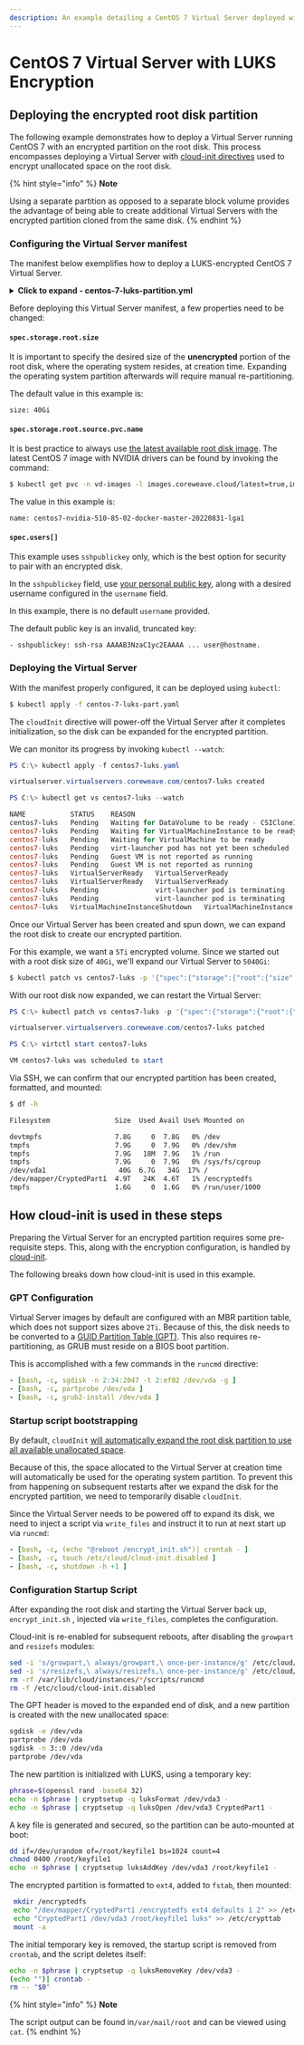 ```yaml
---
description: An example detailing a CentOS 7 Virtual Server deployed with LUKS encryption
---
```


# CentOS 7 Virtual Server with LUKS Encryption

## Deploying the encrypted root disk partition

The following example demonstrates how to deploy a Virtual Server running CentOS 7 with an encrypted partition on the root disk. This process encompasses deploying a Virtual Server with [cloud-init directives](centos-7-virtual-server-with-luks-encryption.md#how-cloud-init-is-used-in-these-steps) used to encrypt unallocated space on the root disk.

{% hint style="info" %}
**Note**

Using a separate partition as opposed to a separate block volume provides the advantage of being able to create additional Virtual Servers with the encrypted partition cloned from the same disk.
{% endhint %}

### Configuring the Virtual Server manifest

The manifest below exemplifies how to deploy a LUKS-encrypted CentOS 7 Virtual Server.

<details>

<summary><strong>Click to expand - centos-7-luks-partition.yml</strong></summary>

```yaml
apiVersion: virtualservers.coreweave.com/v1alpha1
kind: VirtualServer
metadata:
  name: centos7-luks
spec:
  region: LGA1
  os:
    type: linux
  resources:
    gpu:
      type: Quadro_RTX_4000
      count: 1
    cpu:
      count: 4
    memory: 16Gi
  storage:
    root:
      size: 40Gi
      storageClassName: block-nvme-lga1
      source:
        pvc:
          namespace: vd-images
          # Reference querying source image here:
          # https://docs.coreweave.com/virtual-servers/coreweave-system-images
          name: centos7-nvidia-510-85-02-docker-master-20220831-lga1
  users:
  - sshpublickey: ssh-rsa AAAAB3NzaC1yc2EAAAA ... user@hostname
    username:
  network:
    directAttachLoadBalancerIP: false
    public: true
    tcp:
      ports:
      - 22
  cloudInit: |
    runcmd:
      - [bash, -c, sgdisk -n 2:34:2047 -t 2:ef02 /dev/vda -g ]
      - [bash, -c, partprobe /dev/vda ]
      - [bash, -c, grub2-install /dev/vda ]
      - [bash, -c, (echo "@reboot /encrypt_init.sh")| crontab - ]
      - [bash, -c, touch /etc/cloud/cloud-init.disabled ]
      - [bash, -c, shutdown -h +1 ]
    write_files:
      - content: |
          #!/bin/bash
          PATH="/usr/local/sbin:/usr/local/bin:/usr/sbin:/usr/bin:/sbin:/bin"
          sed -i 's/growpart,\ always/growpart,\ once-per-instance/g' /etc/cloud/cloud.cfg
          sed -i 's/resizefs,\ always/resizefs,\ once-per-instance/g' /etc/cloud/cloud.cfg
          rm -rf /var/lib/cloud/instances/*/scripts/runcmd
          rm -f /etc/cloud/cloud-init.disabled
   
          sgdisk -e /dev/vda
          partprobe /dev/vda
          sgdisk -n 3::0 /dev/vda
          partprobe /dev/vda
   
          phrase=$(openssl rand -base64 32)
          echo -n $phrase | cryptsetup -q luksFormat /dev/vda3 -
          echo -n $phrase | cryptsetup -q luksOpen /dev/vda3 CryptedPart1 -
          dd if=/dev/urandom of=/root/keyfile1 bs=1024 count=4
          chmod 0400 /root/keyfile1
          echo -n $phrase | cryptsetup luksAddKey /dev/vda3 /root/keyfile1 -
          mkfs.ext4 /dev/mapper/CryptedPart1
          mkdir /encryptedfs
          echo "/dev/mapper/CryptedPart1 /encryptedfs ext4 defaults 1 2" >> /etc/fstab
          echo "CryptedPart1 /dev/vda3 /root/keyfile1 luks" >> /etc/crypttab
          mount -a
          echo -n $phrase | cryptsetup -q luksRemoveKey /dev/vda3 -
          (echo "")| crontab -
          rm -- "$0"
        owner: root:root
        path: /encrypt_init.sh
        permissions: '0755'
  initializeRunning: true
  
```

</details>

Before deploying this Virtual Server manifest, a few properties need to be changed:

#### `spec.storage.root.size`

It is important to specify the desired size of the **unencrypted** portion of the root disk, where the operating system resides, at creation time. Expanding the operating system partition afterwards will require manual re-partitioning.

The default value in this example is:

`size: 40Gi`

#### `spec.storage.root.source.pvc.name`

It is best practice to always use [the latest available root disk image](../coreweave-system-images/#listing-all-latest-images-available-for-use). The latest CentOS 7 image with NVIDIA drivers can be found by invoking the command:

```bash
$ kubectl get pvc -n vd-images -l images.coreweave.cloud/latest=true,images.coreweave.cloud/private=false,images.coreweave.cloud/name=CentOS_7,images.coreweave.cloud/region=lga1 -o=custom-columns="PVC:metadata.name,NAME:metadata.labels['images\.coreweave\.cloud\/name'],FEATURES:metadata.labels['images\.coreweave\.cloud\/features'],SIZE:status.capacity.storage,STORAGECLASS:.spec.storageClassName" --sort-by='.metadata.name'
```

The value in this example is:

`name: centos7-nvidia-510-85-02-docker-master-20220831-lga1`

#### `spec.users[]`

This example uses `sshpublickey` only, which is the best option for security to pair with an encrypted disk.

In the `sshpublickey` field, use [your personal public key](https://docs.github.com/en/authentication/connecting-to-github-with-ssh/generating-a-new-ssh-key-and-adding-it-to-the-ssh-agent), along with a desired username configured in the `username` field.

In this example, there is no default `username` provided.

The default public key is an invalid, truncated key:

&#x20;`- sshpublickey: ssh-rsa AAAAB3NzaC1yc2EAAAA ... user@hostname.`

### Deploying the Virtual Server

With the manifest properly configured, it can be deployed using `kubectl`:

```bash
$ kubectl apply -f centos-7-luks-part.yaml
```

The `cloudInit` directive will power-off the Virtual Server after it completes initialization, so the disk can be expanded for the encrypted partition.

We can monitor its progress by invoking `kubectl --watch`:

```powershell
PS C:\> kubectl apply -f centos7-luks.yaml

virtualserver.virtualservers.coreweave.com/centos7-luks created

PS C:\> kubectl get vs centos7-luks --watch

NAME           STATUS    REASON                                                    STARTED   INTERNAL IP   EXTERNAL IP
centos7-luks   Pending   Waiting for DataVolume to be ready - CSICloneInProgress   False                   216.153.61.34
centos7-luks   Pending   Waiting for VirtualMachineInstance to be ready            False                   216.153.61.34
centos7-luks   Pending   Waiting for VirtualMachine to be ready                    False                   216.153.61.34
centos7-luks   Pending   virt-launcher pod has not yet been scheduled              False                   216.153.61.34
centos7-luks   Pending   Guest VM is not reported as running                       False                   216.153.61.34
centos7-luks   Pending   Guest VM is not reported as running                       False     10.147.97.61   216.153.61.34
centos7-luks   VirtualServerReady   VirtualServerReady                                        True      10.147.97.61   216.153.61.34
centos7-luks   VirtualServerReady   VirtualServerReady                                        True      10.147.97.61   216.153.61.34
centos7-luks   Pending              virt-launcher pod is terminating                          False     10.147.97.61   216.153.61.34
centos7-luks   Pending              virt-launcher pod is terminating                          False     10.147.97.61   216.153.61.34
centos7-luks   VirtualMachineInstanceShutdown   VirtualMachineInstance stopped                            False     10.147.97.61   216.153.61.34
```

Once our Virtual Server has been created and spun down, we can expand the root disk to create our encrypted partition.

For this example, we want a `5Ti` encrypted volume. Since we started out with a root disk size of `40Gi`, we'll expand our Virtual Server to `5040Gi`:

```bash
$ kubectl patch vs centos7-luks -p '{"spec":{"storage":{"root":{"size": "5040Gi"}}}}' --type=merge
```

With our root disk now expanded, we can restart the Virtual Server:

```powershell
PS C:\> kubectl patch vs centos7-luks -p '{"spec":{"storage":{"root":{"size": "5000Gi"}}}}'  --type=merge

virtualserver.virtualservers.coreweave.com/centos7-luks patched

PS C:\> virtctl start centos7-luks

VM centos7-luks was scheduled to start
```

Via SSH, we can confirm that our encrypted partition has been created, formatted, and mounted:

```bash
$ df -h

Filesystem                Size  Used Avail Use% Mounted on

devtmpfs                  7.8G     0  7.8G   0% /dev
tmpfs                     7.9G     0  7.9G   0% /dev/shm
tmpfs                     7.9G   18M  7.9G   1% /run
tmpfs                     7.9G     0  7.9G   0% /sys/fs/cgroup
/dev/vda1                  40G  6.7G   34G  17% /
/dev/mapper/CryptedPart1  4.9T   24K  4.6T   1% /encryptedfs
tmpfs                     1.6G     0  1.6G   0% /run/user/1000
```



## How cloud-init is used in these steps

Preparing the Virtual Server for an encrypted partition requires some pre-requisite steps. This, along with the encryption configuration, is handled by [cloud-init](../coreweave-system-images/linux-images.md#cloud-init).

The following breaks down how cloud-init is used in this example.

### GPT Configuration

Virtual Server images by default are configured with an MBR partition table, which does not support sizes above `2Ti`. Because of this, the disk needs to be converted to a [GUID Partition Table (GPT)](https://en.wikipedia.org/wiki/GUID\_Partition\_Table). This also requires re-partitioning, as GRUB must reside on a BIOS boot partition.

This is accomplished with a few commands in the `runcmd` directive:

```yaml
- [bash, -c, sgdisk -n 2:34:2047 -t 2:ef02 /dev/vda -g ]
- [bash, -c, partprobe /dev/vda ]
- [bash, -c, grub2-install /dev/vda ]
```

### Startup script bootstrapping

By default, `cloudInit` [will automatically expand the root disk partition to use all available unallocated space](../coreweave-system-images/linux-images.md#cloud-init-modules).

Because of this, the space allocated to the Virtual Server at creation time will automatically be used for the operating system partition. To prevent this from happening on subsequent restarts after we expand the disk for the encrypted partition, we need to temporarily disable `cloudInit`.&#x20;

Since the Virtual Server needs to be powered off to expand its disk, we need to inject a script via `write_files` and instruct it to run at next start up via `runcmd`:

```yaml
- [bash, -c, (echo "@reboot /encrypt_init.sh")| crontab - ]
- [bash, -c, touch /etc/cloud/cloud-init.disabled ]
- [bash, -c, shutdown -h +1 ]
```

### Configuration Startup Script

After expanding the root disk and starting the Virtual Server back up, `encrypt_init.sh` , injected via `write_files`, completes the configuration.

Cloud-init is re-enabled for subsequent reboots, after disabling the `growpart` and `resizefs` modules:

```bash
sed -i 's/growpart,\ always/growpart,\ once-per-instance/g' /etc/cloud/cloud.cfg
sed -i 's/resizefs,\ always/resizefs,\ once-per-instance/g' /etc/cloud/cloud.cfg
rm -rf /var/lib/cloud/instances/*/scripts/runcmd
rm -f /etc/cloud/cloud-init.disabled
```

The GPT header is moved to the expanded end of disk, and a new partition is created with the new unallocated space:

```bash
sgdisk -e /dev/vda
partprobe /dev/vda
sgdisk -n 3::0 /dev/vda
partprobe /dev/vda
```

The new partition is initialized with LUKS, using a temporary key:

```bash
phrase=$(openssl rand -base64 32)
echo -n $phrase | cryptsetup -q luksFormat /dev/vda3 -
echo -n $phrase | cryptsetup -q luksOpen /dev/vda3 CryptedPart1 -
```

A key file is generated and secured, so the partition can be auto-mounted at boot:

```bash
dd if=/dev/urandom of=/root/keyfile1 bs=1024 count=4
chmod 0400 /root/keyfile1
echo -n $phrase | cryptsetup luksAddKey /dev/vda3 /root/keyfile1 -
```

The encrypted partition is formatted to `ext4`, added to `fstab`, then mounted:

```bash
 mkdir /encryptedfs
 echo "/dev/mapper/CryptedPart1 /encryptedfs ext4 defaults 1 2" >> /etc/fstab
 echo "CryptedPart1 /dev/vda3 /root/keyfile1 luks" >> /etc/crypttab
 mount -a
```

The initial temporary key is removed, the startup script is removed from `crontab`, and the script deletes itself:

```bash
echo -n $phrase | cryptsetup -q luksRemoveKey /dev/vda3 -
(echo "")| crontab -
rm -- "$0"
```

{% hint style="info" %}
**Note**

The script output can be found in`/var/mail/root` and can be viewed using `cat`.
{% endhint %}
